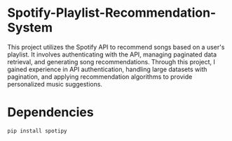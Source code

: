 # Spotify-Playlist-Recommendation-System
This project utilizes the Spotify API to recommend songs based on a user's playlist. It involves authenticating with the API, managing paginated data retrieval, and generating song recommendations. Through this project, I gained experience in API authentication, handling large datasets with pagination, and applying recommendation algorithms to provide personalized music suggestions.

# Dependencies
```bash
pip install spotipy
